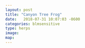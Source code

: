 ```yaml
---
layout: post
title: "Canyon Tree Frog"
date:   2018-07-31 10:07:03 -0600
categories: blmsensitive
type: herps
image:
map:
---
```

